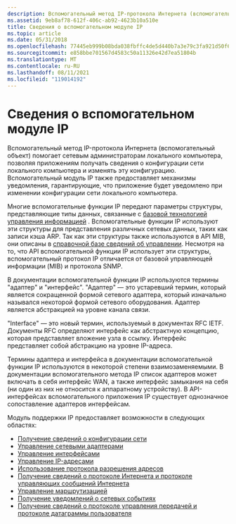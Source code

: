```yaml
---
description: Вспомогательный метод IP-протокола Интернета (вспомогательный объект) помогает сетевым администраторам локального компьютера, позволяя приложениям получать сведения о конфигурации сети локального компьютера и изменять эту конфигурацию.
ms.assetid: 9eb8af78-612f-406c-ab92-4623b10a510e
title: Сведения о вспомогательном модуле IP
ms.topic: article
ms.date: 05/31/2018
ms.openlocfilehash: 77445eb999b08bda038fbffc4de5d440b7a3e79c3fa921d50f6da4ccc1f42237
ms.sourcegitcommit: e858bbe701567d4583c50a11326e42d7ea51804b
ms.translationtype: MT
ms.contentlocale: ru-RU
ms.lasthandoff: 08/11/2021
ms.locfileid: "119014192"
---
```

# <a name="about-ip-helper"></a>Сведения о вспомогательном модуле IP

Вспомогательный метод IP-протокола Интернета (вспомогательный объект) помогает сетевым администраторам локального компьютера, позволяя приложениям получать сведения о конфигурации сети локального компьютера и изменять эту конфигурацию. Вспомогательный модуль IP также предоставляет механизмы уведомления, гарантирующие, что приложение будет уведомлено при изменении конфигурации сети локального компьютера.

Многие вспомогательные функции IP передают параметры структуры, представляющие типы данных, связанные с [базовой технологией управления информацией](/previous-versions/windows/desktop/mib/about-management-information-base) . Вспомогательные функции IP используют эти структуры для представления различных сетевых данных, таких как записи кэша ARP. Так как эти структуры также используются в API MIB, они описаны в [справочной базе сведений об управлении](/previous-versions/windows/desktop/mib/management-information-base-reference). Несмотря на то, что API вспомогательной функции IP использует эти структуры, вспомогательный протокол IP отличается от базовой управляющей информации (MIB) и протокола SNMP.

В документации вспомогательной функции IP используются термины "адаптер" и "интерфейс". "Адаптер" — это устаревший термин, который является сокращенной формой сетевого адаптера, который изначально назывался некоторой формой сетевого оборудования. Адаптер является абстракцией на уровне канала связи.

"Interface" — это новый термин, используемый в документах RFC IETF. Документы RFC определяют интерфейс как абстрактную концепцию, которая представляет вложение узла в ссылку. Интерфейс представляет собой абстракцию на уровне IP-адреса.

Термины адаптера и интерфейса в документации вспомогательной функции IP используются в некоторой степени взаимозаменяемыми. В документации вспомогательного метода IP список адаптеров может включать в себя интерфейс WAN, а также интерфейс замыкания на себя (ни один из них не относится к аппаратному устройству). В API-интерфейсах вспомогательного приложения IP существует однозначное сопоставление адаптеров интерфейсам.

Модуль поддержки IP предоставляет возможности в следующих областях:

-   [Получение сведений о конфигурации сети](retrieving-information-about-network-configuration.md)
-   [Управление сетевыми адаптерами](managing-network-adapters.md)
-   [Управление интерфейсами](managing-interfaces.md)
-   [Управление IP-адресами](managing-ip-addresses.md)
-   [Использование протокола разрешения адресов](using-the-address-resolution-protocol.md)
-   [Получение сведений о протоколе Интернета и протоколе управляющих сообщений Интернета](retrieving-information-on-the-internet-protocol-and-the-internet-control-message-protocol.md)
-   [Управление маршрутизацией](managing-routing.md)
-   [Получение уведомлений о сетевых событиях](receiving-notification-of-network-events.md)
-   [Получение сведений о протоколе управления передачей и протоколе датаграммы пользователя](retrieving-information-about-the-transmission-control-protocol-and-the-user-datagram-protocol.md)

 

 
